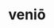 ---
title: veniō
meaning: to come
ch: [seven, mt, mt5thru7, ss, ss4, 7r, nineteen, twentythree, 24rv]
pos: verb
inf: venīre
secondppstem: ven
infend: īre
thirdpp: vēnī
fourthpp: ventūrus
conjugation: third
derivatives: intervention, convenient
six: y
---